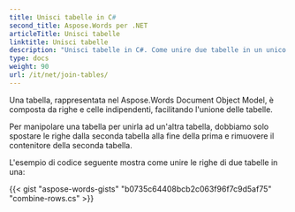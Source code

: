 ```yaml
---
title: Unisci tabelle in C#
second_title: Aspose.Words per .NET
articleTitle: Unisci tabelle
linktitle: Unisci tabelle
description: "Unisci tabelle in C#. Come unire due tabelle in un unico C#."
type: docs
weight: 90
url: /it/net/join-tables/
---
```


Una tabella, rappresentata nel Aspose.Words Document Object Model, è composta da righe e celle indipendenti, facilitando l'unione delle tabelle.

Per manipolare una tabella per unirla ad un'altra tabella, dobbiamo solo spostare le righe dalla seconda tabella alla fine della prima e rimuovere il contenitore della seconda tabella.

L'esempio di codice seguente mostra come unire le righe di due tabelle in una:

{{< gist "aspose-words-gists" "b0735c64408bcb2c063f96f7c9d5af75" "combine-rows.cs" >}}
